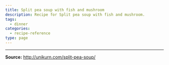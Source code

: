```yaml
---
title: Split pea soup with fish and mushroom
description: Recipe for Split pea soup with fish and mushroom.
tags:
  - dinner
categories:
  - recipe-reference
type: page
---
```


---

**Source:** <http://unikurn.com/split-pea-soup/>